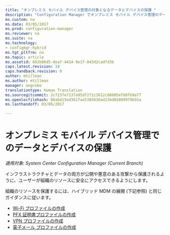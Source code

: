 ```yaml
---
title: "オンプレミス モバイル デバイス管理の対象となるデータとデバイスの保護 "
description: "Configuration Manager でオンプレミス モバイル デバイス管理のデータとデバイスを保護します。"
ms.custom: na
ms.date: 03/05/2017
ms.prod: configuration-manager
ms.reviewer: na
ms.suite: na
ms.technology:
- configmgr-hybrid
ms.tgt_pltfrm: na
ms.topic: article
ms.assetid: 692b86d5-dea7-4414-9e1f-043d2cadfd3b
caps.latest.revision: 18
caps.handback.revision: 0
author: mtillman
ms.author: mtillman
manager: angrobe
translationtype: Human Translation
ms.sourcegitcommit: 2c723fe7137a95df271c3612c88805efd8fb9a77
ms.openlocfilehash: 88ab415ed3617ae5385636ad23bd02809979b55a
ms.lasthandoff: 03/06/2017

---
```

# <a name="protect-data-and-devices-in-on-premises-mobile-device-management"></a>オンプレミス モバイル デバイス管理でのデータとデバイスの保護

*適用対象: System Center Configuration Manager (Current Branch)*

インフラストラクチャとデータの両方が公開や悪意のある攻撃から保護されるように、ユーザーが組織のリソースに安全にアクセスできるようにします。

組織のリソースを保護するには、ハイブリッド MDM の展開 (下記参照) と同じガイダンスに従います。

- [Wi-Fi プロファイルの作成](create-wifi-profiles.md)
- [PFX 証明書プロファイルの作成](create-pfx-certificate-profiles.md)
- [VPN プロファイルの作成](create-vpn-profiles.md)
- [電子メール プロファイルの作成](create-exchange-activesync-profiles.md)

